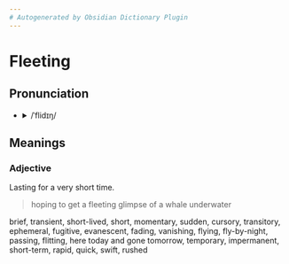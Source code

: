```yaml
---
# Autogenerated by Obsidian Dictionary Plugin
---
```


# Fleeting

## Pronunciation

- <details><summary>/ˈflidɪŋ/</summary><audio controls><source src="https://lex-audio.useremarkable.com/mp3/fleeting_us_1.mp3"></audio></details>

## Meanings

### Adjective

Lasting for a very short time.

> hoping to get a fleeting glimpse of a whale underwater

brief, transient, short-lived, short, momentary, sudden, cursory, transitory, ephemeral, fugitive, evanescent, fading, vanishing, flying, fly-by-night, passing, flitting, here today and gone tomorrow, temporary, impermanent, short-term, rapid, quick, swift, rushed


